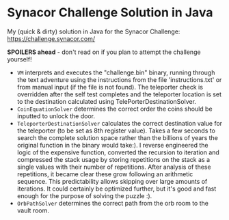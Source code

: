 # Synacor Challenge Solution in Java

My (quick & dirty) solution in Java for the Synacor Challenge: https://challenge.synacor.com/

**SPOILERS ahead** - don't read on if you plan to attempt the challenge yourself!
                                                                          
- `VM` 
    interprets and executes the "challenge.bin" binary, running through the text adventure using the instructions from the file 'instructions.txt' or from manual input (if the file is not found). The teleporter check is overridden after the self test completes and the teleporter location is set to the destination calculated using TelePorterDestinationSolver.
- `CoinEquationSolver` 
    determines the correct order the coins should be inputted to unlock the door.
- `TeleporterDestinationSolver` 
    calculates the correct destination value for the teleporter (to be set as 8th register value). Takes a few seconds to search the complete solution space rather than the billions of years the original function in the binary would take:). 
    I reverse engineered the logic of the expensive function, converted the recursion to iteration and compressed the stack usage by storing repetitions on the stack as a single values with their number of repetitions.
    After analysis of these repetitions, it became clear these grow following an arithmetic sequence. This predictability allows skipping over large amounts of iterations. 
    It could certainly be optimized further, but it's good and fast enough for the purpose of solving the puzzle :).  
- `OrbPathSolver` 
    determines the correct path from the orb room to the vault room. 
